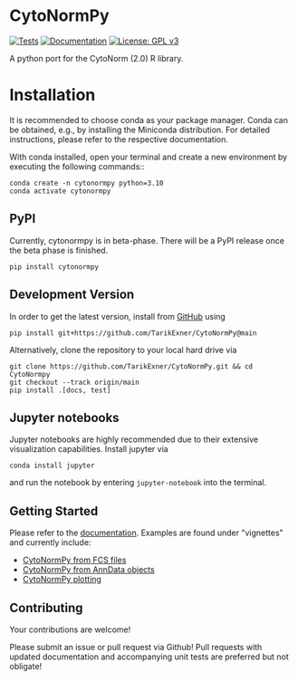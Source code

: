 # CytoNormPy

[![Tests][badge-tests]][link-tests]
[![Documentation][badge-docs]][link-docs]
[![License: GPL v3](https://img.shields.io/badge/License-GPLv3-blue.svg)](https://www.gnu.org/licenses/gpl-3.0)

[badge-tests]: https://img.shields.io/github/actions/workflow/status/TarikExner/CytoNormPy/pytest.yml?branch=main
[link-tests]: https://github.com/TarikExner/CytoNormPy/actions/workflows/pytest.yml
[badge-docs]: https://img.shields.io/readthedocs/cytonormpy

A python port for the CytoNorm (2.0) R library.

# Installation

It is recommended to choose conda as your package manager. Conda can be obtained, e.g., by installing the Miniconda distribution. For detailed instructions, please refer to the respective documentation.

With conda installed, open your terminal and create a new environment by executing the following commands::

    conda create -n cytonormpy python=3.10
    conda activate cytonormpy

## PyPI

Currently, cytonormpy is in beta-phase. There will be a PyPI release once the beta phase is finished.

    pip install cytonormpy


## Development Version

In order to get the latest version, install from [GitHub](https://github.com/TarikExner/CytoNormPy) using
    
    pip install git+https://github.com/TarikExner/CytoNormPy@main

Alternatively, clone the repository to your local hard drive via

    git clone https://github.com/TarikExner/CytoNormPy.git && cd CytoNormpy
    git checkout --track origin/main
    pip install .[docs, test]

## Jupyter notebooks

Jupyter notebooks are highly recommended due to their extensive visualization capabilities. Install jupyter via

    conda install jupyter

and run the notebook by entering `jupyter-notebook` into the terminal.

## Getting Started

Please refer to the [documentation][link-docs]. Examples are found under "vignettes" and currently include:
- [CytoNormPy from FCS files][link-docs-fcs-vignette]
- [CytoNormPy from AnnData objects][link-docs-anndata-vignette]
- [CytoNormPy plotting][link-docs-plotting-vignette]

## Contributing

Your contributions are welcome!

Please submit an issue or pull request via Github! Pull requests with updated documentation and accompanying unit tests are preferred but not obligate!


[link-docs]: https://cytonormpy.readthedocs.io
[link-docs-fcs-vignette]: https://cytonormpy.readthedocs.io/en/latest/vignettes/cnp_fcs_file.html
[link-docs-anndata-vignette]: https://cytonormpy.readthedocs.io/en/latest/vignettes/cnp_anndata.html
[link-docs-plotting-vignette]: https://cytonormpy.readthedocs.io/en/latest/vignettes/cnp_plotting.html
